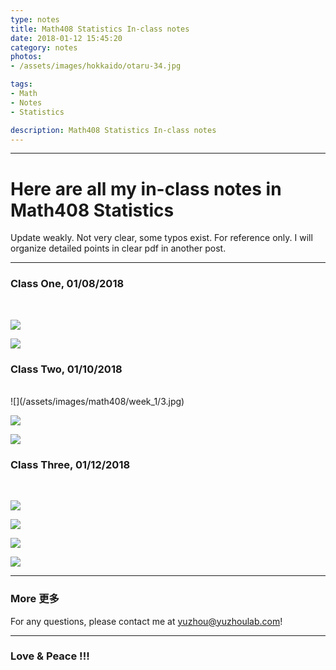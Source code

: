```yaml
---
type: notes
title: Math408 Statistics In-class notes
date: 2018-01-12 15:45:20
category: notes
photos:
- /assets/images/hokkaido/otaru-34.jpg

tags:
- Math
- Notes
- Statistics

description: Math408 Statistics In-class notes
---
```


  

---

# Here are all my in-class notes in Math408 Statistics
Update weakly. Not very clear, some typos exist. For reference only.
I will organize detailed points in clear pdf in another post.

---
<!-- more -->

### Class One, 01/08/2018 
<br>

![](/assets/images/math408/week_1/1.jpg)

![](/assets/images/math408/week_1/2.jpg)

### Class Two, 01/10/2018 
<br>
![](/assets/images/math408/week_1/3.jpg)

![](/assets/images/math408/week_1/4.jpg)

![](/assets/images/math408/week_1/5.jpg)


### Class Three, 01/12/2018 
<br>

![](/assets/images/math408/week_1/5.jpg)

![](/assets/images/math408/week_1/6.jpg)

![](/assets/images/math408/week_1/7.jpg)

![](/assets/images/math408/week_1/8.jpg)

---
### More 更多

For any questions, please contact me at yuzhou@yuzhoulab.com! 

---
### Love & Peace !!!

